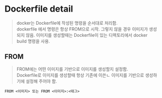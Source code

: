 # Dockerfile detail
> docker는 Dockerfile에 작성된 명령을 순서대로 처리함.  
> dockerfile 에서 명령은 항상 FROM으로 시작. 그렇지 않을 경우 이미지가 생성되지 않음.
> 이미지를 생성할때는 Dockerfile이 있는 디렉토리에서 docker build 명령을 사용.  

## FROM
> FROM에는 어떤 이미지를 기반으로 이미지를 생성할지 설정함.  
> Dockerfile로 이미지를 생성할때 항상 기존에 이쓴ㄴ 이미지를 기반으로 생성하기에 설정해 주어야 함.
```
FROM <이미지> 또는 FROM <이미지>:<태그>
```
